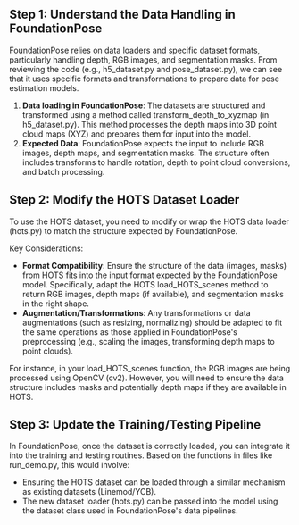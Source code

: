 ## Step 1: Understand the Data Handling in FoundationPose
FoundationPose relies on data loaders and specific dataset formats, particularly handling depth, RGB images, and segmentation masks. From reviewing the code (e.g., h5_dataset.py and pose_dataset.py), we can see that it uses specific formats and transformations to prepare data for pose estimation models.

1. **Data loading in FoundationPose**: The datasets are structured and transformed using a method called transform_depth_to_xyzmap (in h5_dataset.py). This method processes the depth maps into 3D point cloud maps (XYZ) and prepares them for input into the model.
2. **Expected Data**: FoundationPose expects the input to include RGB images, depth maps, and segmentation masks. The structure often includes transforms to handle rotation, depth to point cloud conversions, and batch processing.

## Step 2: Modify the HOTS Dataset Loader
To use the HOTS dataset, you need to modify or wrap the HOTS data loader (hots.py) to match the structure expected by FoundationPose.

Key Considerations:
- **Format Compatibility**: Ensure the structure of the data (images, masks) from HOTS fits into the input format expected by the FoundationPose model. Specifically, adapt the HOTS load_HOTS_scenes method to return RGB images, depth maps (if available), and segmentation masks in the right shape.
- **Augmentation/Transformations**: Any transformations or data augmentations (such as resizing, normalizing) should be adapted to fit the same operations as those applied in FoundationPose's preprocessing (e.g., scaling the images, transforming depth maps to point clouds).

For instance, in your load_HOTS_scenes function, the RGB images are being processed using OpenCV (cv2). However, you will need to ensure the data structure includes masks and potentially depth maps if they are available in HOTS.

## Step 3: Update the Training/Testing Pipeline
In FoundationPose, once the dataset is correctly loaded, you can integrate it into the training and testing routines. Based on the functions in files like run_demo.py, this would involve:

- Ensuring the HOTS dataset can be loaded through a similar mechanism as existing datasets (Linemod/YCB).
- The new dataset loader (hots.py) can be passed into the model using the dataset class used in FoundationPose's data pipelines.